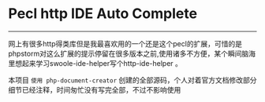 # Pecl http IDE Auto Complete

------
网上有很多http得类库但是我最喜欢用的一个还是这个pecl的扩展，可惜的是phpstorm对这么扩展的提示停留在很多版本之前,使用诸多不方便，某个瞬间脑海里想起来学习swoole-ide-helper写个http-ide-helper 。

本项目 `使用 php-document-creator` 创建的全部源码，个人对着官方文档修改部分细节已经注释，时间匆忙没有写完全部，不过不影响使用